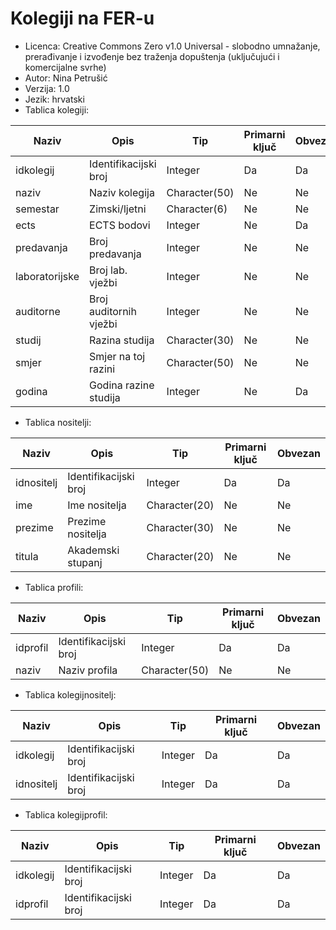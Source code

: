 # Kolegiji na FER-u

- Licenca: Creative Commons Zero v1.0 Universal - slobodno umnažanje, prerađivanje i izvođenje bez traženja dopuštenja (uključujući i komercijalne svrhe)
- Autor: Nina Petrušić
- Verzija: 1.0
- Jezik: hrvatski
- Tablica kolegiji: 

| Naziv          | Opis                  | Tip            | Primarni ključ | Obvezan        |
|----------------|-----------------------|----------------|----------------|----------------|
|idkolegij       |Identifikacijski broj  |Integer         |Da              |Da              |
|naziv           |Naziv kolegija         |Character(50)   |Ne              |Ne              |
|semestar        |Zimski/ljetni          |Character(6)    |Ne              |Ne              |
|ects            |ECTS bodovi            |Integer         |Ne              |Da              |
|predavanja      |Broj predavanja        |Integer         |Ne              |Ne              |
|laboratorijske  |Broj lab. vježbi       |Integer         |Ne              |Ne              |
|auditorne       |Broj auditornih vježbi |Integer         |Ne              |Ne              |
|studij          |Razina studija         |Character(30)   |Ne              |Ne              |
|smjer           |Smjer na toj razini    |Character(50)   |Ne              |Ne              |
|godina          |Godina razine studija  |Integer         |Ne              |Da              |

- Tablica nositelji:

| Naziv          | Opis                  | Tip            | Primarni ključ | Obvezan        |
|----------------|-----------------------|----------------|----------------|----------------|
|idnositelj      |Identifikacijski broj  |Integer         |Da              |Da              |
|ime             |Ime nositelja          |Character(20)   |Ne              |Ne              |
|prezime         |Prezime nositelja      |Character(30)   |Ne              |Ne              |
|titula          |Akademski stupanj      |Character(20)   |Ne              |Ne              |

- Tablica profili:

| Naziv          | Opis                  | Tip            | Primarni ključ | Obvezan        |
|----------------|-----------------------|----------------|----------------|----------------|
|idprofil        |Identifikacijski broj  |Integer         |Da              |Da              |
|naziv           |Naziv profila          |Character(50)   |Ne              |Ne              |

- Tablica kolegijnositelj:

| Naziv          | Opis                  | Tip            | Primarni ključ | Obvezan        |
|----------------|-----------------------|----------------|----------------|----------------|
|idkolegij       |Identifikacijski broj  |Integer         |Da              |Da              |
|idnositelj      |Identifikacijski broj  |Integer         |Da              |Da              |

- Tablica kolegijprofil:

| Naziv          | Opis                  | Tip            | Primarni ključ | Obvezan        |
|----------------|-----------------------|----------------|----------------|----------------|
|idkolegij       |Identifikacijski broj  |Integer         |Da              |Da              |
|idprofil        |Identifikacijski broj  |Integer         |Da              |Da              |
